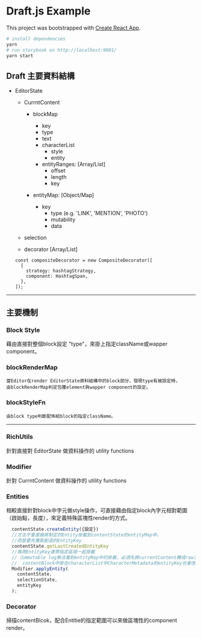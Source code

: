 # Draft.js Example

This project was bootstrapped with [Create React App](https://github.com/facebookincubator/create-react-app).

``` bash
# install dependencies
yarn
# run storybook on http://localhost:9001/
yarn start

```
## Draft 主要資料結構

* EditorState
  * CurrntContent
    * blockMap
      * key
      * type
      * text
      * characterList
        * style
        * entity
      * entityRanges: [Array/List]
        * offset
        * length
        * key

    * entityMap: [Object/Map]
      * key
        * type (e.g. 'LINK', 'MENTION', 'PHOTO')
        * mutability
        * data 

  * selection

  * decorator [Array/List]
  ```
  const compositeDecorator = new CompositeDecorator([
    {
      strategy: hashtagStrategy,
      component: HashtagSpan,
    },
  ]);
  ```

---

## 主要機制

### Block Style

  藉由直接對整個block設定 "type"，來掛上指定className或wapper component。

  ### blockRenderMap
    
    當Editor在render EditorState資料結構中的block部分，發現type有被設定時，
    由blockRenderMap判定包覆element與wapper component的設定。

  ### blockStyleFn

    由block type判斷配佈給block的指定className。
---

### RichUtils
針對直接對 EditorState 做資料操作的 utility functions


### Modifier 
針對 CurrntContent 做資料操作的 utility functions


### Entities
相較直接針對block中字元做style操作，可直接藉由指定block內字元相對範圍（啟始點，長度），來定義特殊區塊性render的方式。
``` js
  contentState.createEntity({設定})
  //方法不會直接將制定的Entity掛載到contentState的entityMap中。
  //而是要先獲取創造的EntityKey
  contentState.getLastCreatedEntityKey
  //再用EntityKey連帶指定區域一起掛載
  //（immutable log無法看到entityMap中的掛載，必須先將currentContent轉成raw才看的到。
  //  contentBlock中掛在characterList中CharacterMetadata的entityKey也會改成在entityRanges用offset跟length的方式記錄。）
  Modifier.applyEntity(
    contentState,
    selectionState,
    entityKey
  );
```
### Decorator
掃描contentBlcok，配合Entitie的指定範圍可以來做區塊性的component render。
